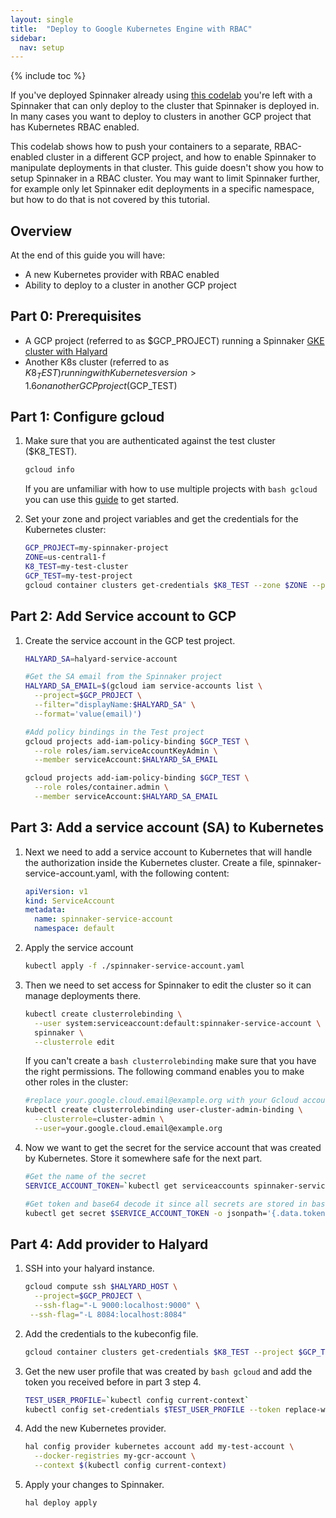 ```yaml
---
layout: single
title:  "Deploy to Google Kubernetes Engine with RBAC"
sidebar:
  nav: setup
---
```


{% include toc %}

If you've deployed Spinnaker already using [this
codelab](/setup/quickstart/halyard-gke) you're left with a Spinnaker that can only deploy to the cluster that Spinnaker is deployed in.
In many cases you want to deploy to clusters in another GCP project that has Kubernetes RBAC enabled.

This codelab shows how to push your containers to a separate, RBAC-enabled cluster in a different GCP project, and how to enable Spinnaker to manipulate deployments in that cluster.
This guide doesn't show you how to setup Spinnaker in a RBAC cluster.
You may want to limit Spinnaker further, for example only let Spinnaker edit deployments in a specific namespace, but how to do that is not covered by this tutorial.

## Overview

At the end of this guide you will have:

* A new Kubernetes provider with RBAC enabled
* Ability to deploy to a cluster in another GCP project

## Part 0: Prerequisites

* A GCP project (referred to as $GCP_PROJECT) running a Spinnaker [GKE cluster with Halyard](/setup/quickstart/halyard-gke/)
* Another K8s cluster (referred to as $K8_TEST) running with Kubernetes version > 1.6 on another GCP project ($GCP_TEST)

## Part 1: Configure gcloud

1. Make sure that you are authenticated against the test cluster ($K8_TEST). 

   ```bash
   gcloud info
   ```

   If you are unfamiliar with how to use multiple projects with ```bash gcloud ``` you can use this [guide](https://cloud.google.com/sdk/docs/managing-configurations) to get started.

2. Set your zone and project variables and get the credentials for the Kubernetes cluster:

   ```bash
   GCP_PROJECT=my-spinnaker-project
   ZONE=us-central1-f
   K8_TEST=my-test-cluster
   GCP_TEST=my-test-project
   gcloud container clusters get-credentials $K8_TEST --zone $ZONE --project $GCP_TEST
   ```

## Part 2: Add Service account to GCP

1. Create the service account in the GCP test project.

   ```bash
   HALYARD_SA=halyard-service-account

   #Get the SA email from the Spinnaker project
   HALYARD_SA_EMAIL=$(gcloud iam service-accounts list \
     --project=$GCP_PROJECT \
     --filter="displayName:$HALYARD_SA" \
     --format='value(email)')

   #Add policy bindings in the Test project
   gcloud projects add-iam-policy-binding $GCP_TEST \
     --role roles/iam.serviceAccountKeyAdmin \
     --member serviceAccount:$HALYARD_SA_EMAIL

   gcloud projects add-iam-policy-binding $GCP_TEST \
     --role roles/container.admin \
     --member serviceAccount:$HALYARD_SA_EMAIL
   ``` 
## Part 3: Add a service account (SA) to Kubernetes

1. Next we need to add a service account to Kubernetes that will handle the authorization inside the Kubernetes cluster.
   Create a file, spinnaker-service-account.yaml, with the following content:

   ```yaml
   apiVersion: v1
   kind: ServiceAccount
   metadata:
     name: spinnaker-service-account
     namespace: default
   ```

2. Apply the service account

   ```bash
   kubectl apply -f ./spinnaker-service-account.yaml
   ```

3. Then we need to set access for Spinnaker to edit the cluster so it can manage deployments there.

   ```bash
   kubectl create clusterrolebinding \
     --user system:serviceaccount:default:spinnaker-service-account \
     spinnaker \
     --clusterrole edit
   ```
    
   If you can't create a ```bash clusterrolebinding``` make sure that you have the right permissions.
   The following command enables you to make other roles in the cluster:

   ```bash
   #replace your.google.cloud.email@example.org with your Gcloud account
   kubectl create clusterrolebinding user-cluster-admin-binding \
     --clusterrole=cluster-admin \
     --user=your.google.cloud.email@example.org
   ```
      
4. Now we want to get the secret for the service account that was created by Kubernetes. 
   Store it somewhere safe for the next part.

   ```bash
   #Get the name of the secret
   SERVICE_ACCOUNT_TOKEN=`kubectl get serviceaccounts spinnaker-service-account -o jsonpath='{.secrets[0].name}'`

   #Get token and base64 decode it since all secrets are stored in base64 in Kubernetes and store it somewhere safe for later use
   kubectl get secret $SERVICE_ACCOUNT_TOKEN -o jsonpath='{.data.token}' | base64 -D
   ```

## Part 4: Add provider to Halyard

1. SSH into your halyard instance.

   ```bash
   gcloud compute ssh $HALYARD_HOST \
     --project=$GCP_PROJECT \
     --ssh-flag="-L 9000:localhost:9000" \
    --ssh-flag="-L 8084:localhost:8084"
   ```

2. Add the credentials to the kubeconfig file.

   ```bash
   gcloud container clusters get-credentials $K8_TEST --project $GCP_TEST --zone us-central1-f
   ```

3. Get the new user profile that was created by ```bash gcloud``` and add the token you received before in part 3 step 4.

   ```bash
   TEST_USER_PROFILE=`kubectl config current-context`
   kubectl config set-credentials $TEST_USER_PROFILE --token replace-with-your-token-here
   ```

4. Add the new Kubernetes provider.

   ```bash
   hal config provider kubernetes account add my-test-account \
     --docker-registries my-gcr-account \
     --context $(kubectl config current-context)
   ```

5. Apply your changes to Spinnaker.

   ```bash
   hal deploy apply
   ```



